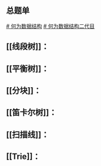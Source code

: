 ## 总题单
[# 何为数据结构](https://www.luogu.com.cn/training/466929)
[# 何为数据结构二代目](https://www.luogu.com.cn/training/590967)
## [[线段树]]：

## [[平衡树]]：

## [[分块]]：

## [[笛卡尔树]]：

## [[扫描线]]：

## [[Trie]]：
